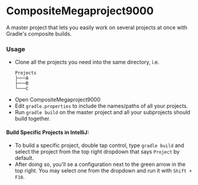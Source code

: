 # CompositeMegaproject9000

A master project that lets you easily work on several projects at once with Gradle's composite builds.

### Usage

- Clone all the projects you need into the same directory, i.e.
    ```
    Projects
    ├───A
    ├───B
    └───C
    ```
- Open CompositeMegaproject9000
- Edit `gradle.properties` to include the names/paths of all your projects.
- Run `gradle build` on the master project and all your subprojects should build together.

#### Build Specific Projects in IntelliJ:

- To build a specific project, double tap control, type `gradle build` and select the project from the top right 
  dropdown that says `Project` by default.
- After doing so, you'll se a configuration next to the green arrow in the top right. You may select one from the dropdown and run it with `Shift + F10`.
